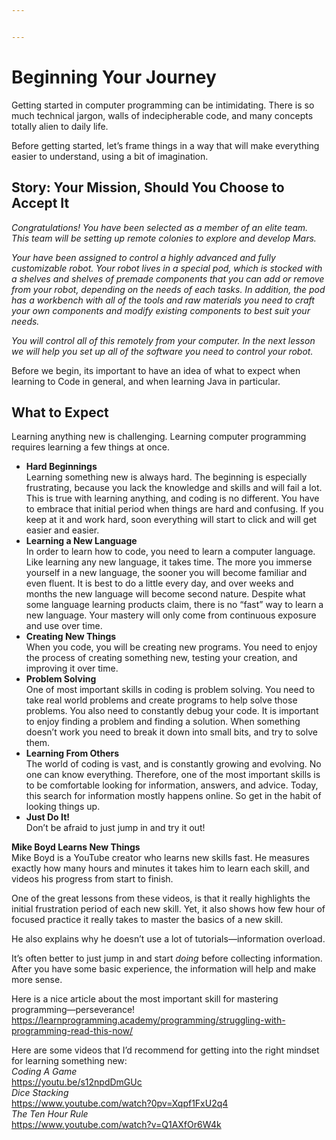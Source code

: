 ```yaml
---


---
```


<h1 id="beginning-your-journey">Beginning Your Journey</h1>
<p>Getting started in computer programming can be intimidating. There is so much technical jargon, walls of indecipherable code, and many concepts totally alien to daily life.</p>
<p>Before getting started, let’s frame things in a way that will make everything easier to understand, using a bit of imagination.</p>
<h2 id="story-your-mission-should-you-choose-to-accept-it">Story: Your Mission, Should You Choose to Accept It</h2>
<p><em>Congratulations! You have been selected as a member of an elite team. This team will be setting up remote colonies to explore and develop Mars.</em></p>
<p><em>Your have been assigned to control a highly advanced and fully customizable robot. Your robot lives in a special pod, which is stocked with a shelves and shelves of premade components that you can add or remove from your robot, depending on the needs of each tasks. In addition, the pod has a workbench with all of the tools and raw materials you need to craft your own components and modify existing components to best suit your needs.</em></p>
<p><em>You will control all of this remotely from your computer. In the next lesson we will help you set up all of the software you need to control your robot.</em></p>
<p>Before we begin, its important to have an idea of what to expect when learning to Code in general, and when learning Java in particular.</p>
<h2 id="what-to-expect">What to Expect</h2>
<p>Learning anything new is challenging. Learning computer programming requires learning a few things at once.</p>
<ul>
<li><strong>Hard Beginnings</strong><br>
Learning something new is always hard. The beginning is especially frustrating, because you lack the knowledge and skills and will fail a lot. This is true with learning anything, and coding is no different. You have to embrace that initial period when things are hard and confusing. If you keep at it and work hard, soon everything will start to click and will get easier and easier.</li>
<li><strong>Learning a New Language</strong><br>
In order to learn how to code, you need to learn a computer language. Like learning any new language, it takes time. The more you immerse yourself in a new language, the sooner you will become familiar and even fluent. It is best to do a little every day, and over weeks and months the new language will become second nature. Despite what some language learning products claim, there is no “fast” way to learn a new language. Your mastery will only come from continuous exposure and use over time.</li>
<li><strong>Creating New Things</strong><br>
When you code, you will be creating new programs. You need to enjoy the process of creating something new, testing your creation, and improving it over time.</li>
<li><strong>Problem Solving</strong><br>
One of most important skills in coding is problem solving. You need to take real world problems and create programs to help solve those problems. You also need to constantly debug your code. It is important to enjoy finding a problem and finding a solution. When something doesn’t work you need to break it down into small bits, and try to solve them.</li>
<li><strong>Learning From Others</strong><br>
The world of coding is vast, and is constantly growing and evolving. No one can know everything. Therefore, one of the most important skills is to be comfortable looking for information, answers, and advice. Today, this search for information mostly happens online. So get in the habit of looking things up.</li>
<li><strong>Just Do It!</strong><br>
Don’t be afraid to just jump in and try it out!</li>
</ul>
<p><strong>Mike Boyd Learns New Things</strong><br>
Mike Boyd is a YouTube creator who learns new skills fast. He measures exactly how many hours and minutes it takes him to learn each skill, and videos his progress from start to finish.</p>
<p>One of the great lessons from these videos, is that it really highlights the initial frustration period of each new skill. Yet, it also shows how few hour of focused practice it really takes to master the basics of a new skill.</p>
<p>He also explains why he doesn’t use a lot of tutorials—information overload.</p>
<p>It’s often better to just jump in and start <em>doing</em> before collecting information. After you have some basic experience, the information will help and make more sense.</p>
<p>Here is a nice article about the most important skill for mastering programming—perseverance!<br>
<a href="https://learnprogramming.academy/programming/struggling-with-programming-read-this-now/">https://learnprogramming.academy/programming/struggling-with-programming-read-this-now/</a></p>
<p>Here are some videos that I’d recommend for getting into the right mindset for learning something new:<br>
<em>Coding A Game</em><br>
<a href="https://youtu.be/s12npdDmGUc">https://youtu.be/s12npdDmGUc</a><br>
<em>Dice Stacking</em><br>
<a href="https://www.youtube.com/watch?0pv=Xqpf1FxU2q4">https://www.youtube.com/watch?0pv=Xqpf1FxU2q4</a><br>
<em>The Ten Hour Rule</em><br>
<a href="https://www.youtube.com/watch?v=Q1AXfOr6W4k">https://www.youtube.com/watch?v=Q1AXfOr6W4k</a></p>

